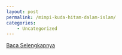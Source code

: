 ```yaml
---
layout: post
permalink: /mimpi-kuda-hitam-dalam-islam/
categories:
    - Uncategorized
---
```


[Baca Selengkapnya](/10)